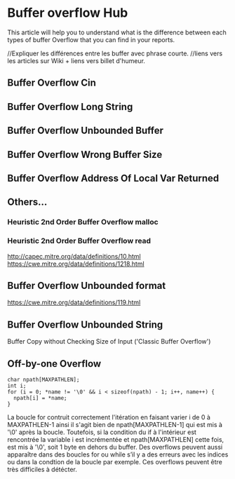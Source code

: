 # Buffer overflow Hub
This article will help you to understand what is the difference between each types of buffer Overflow that you can find in your reports. 

//Expliquer les différences entre les buffer avec phrase courte. 
//liens vers les articles sur Wiki + liens vers billet d'humeur.

## Buffer Overflow Cin
## Buffer Overflow Long String
## Buffer Overflow Unbounded Buffer
## Buffer Overflow Wrong Buffer Size
## Buffer Overflow Address Of Local Var Returned 

## Others...
### Heuristic 2nd Order Buffer Overflow malloc
### Heuristic 2nd Order Buffer Overflow read

http://capec.mitre.org/data/definitions/10.html
https://cwe.mitre.org/data/definitions/1218.html

## Buffer Overflow Unbounded format

https://cwe.mitre.org/data/definitions/119.html

## Buffer Overflow Unbounded String
Buffer Copy without Checking Size of Input ('Classic Buffer Overflow')

## Off-by-one Overflow

```
char npath[MAXPATHLEN];
int i;
for (i = 0; *name != '\0' && i < sizeof(npath) - 1; i++, name++) {
  npath[i] = *name;
}
```
La boucle for contruit correctement l'itération en faisant varier i de 0 à MAXPATHLEN-1
ainsi il s'agit bien de npath[MAXPATHLEN-1] qui est mis à '\0' après la boucle.
Toutefois, si la condition du if à l'intérieur est rencontrée la variable i est incrémentée
et npath[MAXPATHLEN] cette fois, est mis à '\0', soit 1 byte en dehors du buffer. 
Des overflows peuvent aussi apparaître dans des boucles for ou while s’il y a des erreurs
avec les indices ou dans la condtion de la boucle par exemple. Ces overflows peuvent
être très difficiles à détécter.
